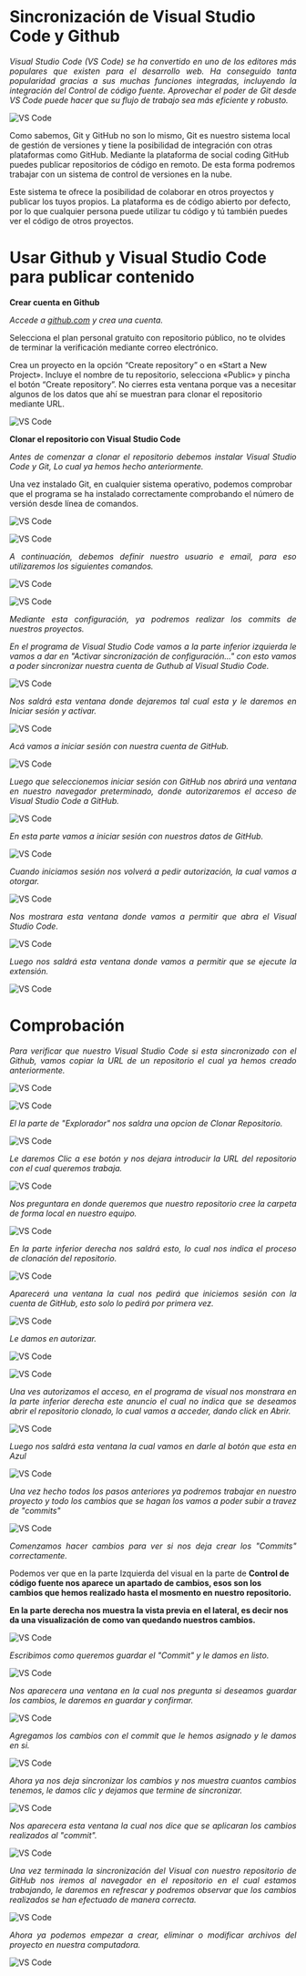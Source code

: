 # <b>Sincronización de Visual Studio Code y Github </b>

<cite style="display:block; text-align: justify">Visual Studio Code (VS Code) se ha convertido en uno de los editores más populares que existen para el desarrollo web. Ha conseguido tanta popularidad gracias a sus muchas funciones integradas, incluyendo la integración del Control de código fuente. Aprovechar el poder de Git desde VS Code puede hacer que su flujo de trabajo sea más eficiente y robusto.

![VS Code](img-VS-Code/img0.jpg) 

Como sabemos, Git y GitHub no son lo mismo, Git es nuestro sistema local de gestión de versiones y tiene la posibilidad de integración con otras plataformas como GitHub. Mediante la plataforma de social coding GitHub puedes publicar repositorios de código en remoto. De esta forma podremos trabajar con un sistema de control de versiones en la nube.

Este sistema te ofrece la posibilidad de colaborar en otros proyectos y publicar los tuyos propios. La plataforma es de código abierto por defecto, por lo que cualquier persona puede utilizar tu código y tú también puedes ver el código de otros proyectos.</cite>


# <b>Usar Github y Visual Studio Code para publicar contenido</b>

<b>Crear cuenta en Github</b>

<cite style="display:block; text-align: justify">Accede a [github.com][1_0] y crea una cuenta. 

Selecciona el plan personal gratuito con repositorio público, no te olvides de terminar la verificación mediante correo electrónico.

Crea un proyecto en la opción “Create repository” o en «Start a New Project». Incluye el nombre de tu repositorio, selecciona «Public» y pincha el botón “Create repository”. No cierres esta ventana porque vas a necesitar algunos de los datos que ahí se muestran para clonar el repositorio mediante URL. </cite>

![VS Code](img-VS-Code/img1.png) 

[1_0]:https://github.com

<b>Clonar el repositorio con Visual Studio Code</b>

<cite style="display:block; text-align: justify">Antes de comenzar a clonar el repositorio debemos instalar Visual Studio Code y Git, Lo cual ya hemos hecho anteriormente.

Una vez instalado Git, en cualquier sistema operativo, podemos comprobar que el programa se ha instalado correctamente comprobando el número de versión desde línea de comandos.</cite>

![VS Code](img-VS-Code/img2.png) 

![VS Code](img-VS-Code/img3.png) 

<cite style="display:block; text-align: justify">A continuación, debemos definir nuestro usuario e email, para eso utilizaremos los siguientes comandos.</cite>

![VS Code](img-VS-Code/img4.png) 

![VS Code](img-VS-Code/img5.png) 

<cite style="display:block; text-align: justify">Mediante esta configuración, ya podremos realizar los commits de nuestros proyectos.</cite>

<cite style="display:block; text-align: justify">En el programa de Visual Studio Code vamos a la parte inferior izquierda le vamos a dar en "Activar sincronización de configuración..." con esto vamos a poder sincronizar nuestra cuenta de Guthub al Visual Studio Code. </cite>

![VS Code](img-VS-Code/img7.png)

<cite style="display:block; text-align: justify">Nos saldrá esta ventana donde dejaremos tal cual esta y le daremos en Iniciar sesión y activar.</cite>

![VS Code](img-VS-Code/img8.png)

<cite style="display:block; text-align: justify">Acá vamos a iniciar sesión con nuestra cuenta de GitHub.</cite>

![VS Code](img-VS-Code/img9.png)

<cite style="display:block; text-align: justify">Luego que seleccionemos iniciar sesión con GitHub nos abrirá una ventana en nuestro navegador preterminado, donde autorizaremos el acceso de Visual Studio Code a GitHub.</cite>

![VS Code](img-VS-Code/img10.png)

<cite style="display:block; text-align: justify">En esta parte vamos a iniciar sesión con nuestros datos de GitHub.</cite>

![VS Code](img-VS-Code/img11.jfif)

<cite style="display:block; text-align: justify">Cuando iniciamos sesión nos volverá a pedir autorización, la cual vamos a otorgar.</cite>

![VS Code](img-VS-Code/img12.png)

<cite style="display:block; text-align: justify">Nos mostrara esta ventana donde vamos a permitir que abra el Visual Studio Code.</cite>

![VS Code](img-VS-Code/img13.png)

<cite style="display:block; text-align: justify">Luego nos saldrá esta ventana donde vamos a permitir que se ejecute la extensión.</cite>

![VS Code](img-VS-Code/img14.png)

# <b>Comprobación</b>

<cite style="display:block; text-align: justify">Para verificar que nuestro Visual Studio Code si esta sincronizado con el Github, vamos copiar la URL de un repositorio el cual ya hemos creado anteriormente.</cite>

![VS Code](img-VS-Code/img15.png)

![VS Code](img-VS-Code/img16.png)

<cite style="display:block; text-align: justify">El la parte de "Explorador" nos saldra una opcion de Clonar Repositorio.</cite>

![VS Code](img-VS-Code/img17.png)

<cite style="display:block; text-align: justify">Le daremos Clic a ese botón y nos dejara introducir la URL del repositorio con el cual queremos trabaja.</cite>

![VS Code](img-VS-Code/img18.png)

<cite style="display:block; text-align: justify">Nos preguntara en donde queremos que nuestro repositorio cree la carpeta de forma local en nuestro equipo.</cite>

![VS Code](img-VS-Code/img19.png)

<cite style="display:block; text-align: justify">En la parte inferior derecha nos saldrá esto, lo cual nos indica el proceso de clonación del repositorio.</cite>

![VS Code](img-VS-Code/img20.png)

<cite style="display:block; text-align: justify">Aparecerá una ventana la cual nos pedirá que iniciemos sesión con la cuenta de GitHub, esto solo lo pedirá por primera vez.</cite>

![VS Code](img-VS-Code/img21.png)

<cite style="display:block; text-align: justify">Le damos en autorizar.</cite>

![VS Code](img-VS-Code/img22.png)

![VS Code](img-VS-Code/img23.png)

<cite style="display:block; text-align: justify">Una ves autorizamos el acceso, en el programa de visual nos monstrara en la parte inferior derecha este anuncio el cual no indica que se deseamos abrir el repositorio clonado, lo cual vamos a acceder, dando click en Abrir.</cite>

![VS Code](img-VS-Code/img24.png)

<cite style="display:block; text-align: justify">Luego nos saldrá esta ventana la cual vamos en darle al botón que esta en Azul</cite>

![VS Code](img-VS-Code/img25.png)

<cite style="display:block; text-align: justify">Una vez hecho todos los pasos anteriores ya podremos trabajar en nuestro proyecto y todo los cambios que se hagan los vamos a poder subir a travez de "commits"</cite>

![VS Code](img-VS-Code/img26.png)

<cite style="display:block; text-align: justify">Comenzamos hacer cambios para ver si nos deja crear los "Commits" correctamente.

Podemos ver que en la parte Izquierda del visual en la parte de <b>Control de código fuente nos aparece un apartado de cambios, esos son los cambios que hemos realizado hasta el mosmento en nuestro repositorio.

En la parte derecha nos muestra la vista previa en el lateral, es decir nos da una visualización de como van quedando nuestros cambios.</b></cite>

![VS Code](img-VS-Code/img27.png)

<cite style="display:block; text-align: justify">Escribimos como queremos guardar el "Commit" y le damos en listo.</b></cite>

![VS Code](img-VS-Code/img28.png)

<cite style="display:block; text-align: justify">Nos aparecera una ventana en la cual nos pregunta si deseamos guardar los cambios, le daremos en guardar y confirmar.</b></cite>

![VS Code](img-VS-Code/img29.png)

<cite style="display:block; text-align: justify">Agregamos los cambios con el commit que le hemos asignado y le damos en si.</b></cite>

![VS Code](img-VS-Code/img30.png)

<cite style="display:block; text-align: justify">Ahora ya nos deja sincronizar los cambios y nos muestra cuantos cambios tenemos, le damos clic y dejamos que termine de sincronizar.</b></cite>

![VS Code](img-VS-Code/img31.png)

<cite style="display:block; text-align: justify">Nos aparecera esta ventana la cual nos dice que se aplicaran los cambios realizados al "commit".</b></cite>

![VS Code](img-VS-Code/img32.png)

<cite style="display:block; text-align: justify">Una vez terminada la sincronización del Visual con nuestro repositorio de GitHub nos iremos al navegador en el repositorio en el cual estamos trabajando, le daremos en refrescar y podremos observar que los cambios realizados se han efectuado de manera correcta.</b></cite>

![VS Code](img-VS-Code/img33.png)

<cite style="display:block; text-align: justify">Ahora ya podemos empezar a crear, eliminar o modificar archivos del proyecto en nuestra computadora.</b></cite>

![VS Code](img-VS-Code/img34.png)